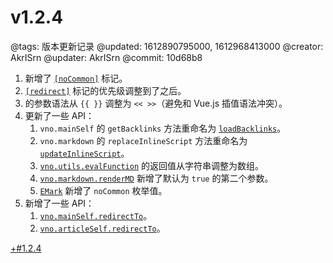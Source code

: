 # v1.2.4

@tags: 版本更新记录
@updated: 1612890795000, 1612968413000
@creator: AkrISrn
@updater: AkrISrn
@commit: 10d68b8

1. 新增了 [`[noCommon]`](/zh/docs/other-marks.md "#h2-1") 标记。
1. [`[redirect]`](/zh/docs/redirect.md "#") 标记的优先级调整到了[](/zh/docs/inline-script.md "#")之后。
1. [](/zh/docs/snippets.md "#")的参数语法从 `{{ }}` 调整为 `<< >>`（避免和 Vue.js 插值语法冲突）。
1. 更新了一些 API：
    1. `vno.mainSelf` 的 `getBacklinks` 方法重命名为 [`loadBacklinks`](/zh/api/mainSelf.md "#h2-41")。
    1. `vno.markdown` 的 `replaceInlineScript` 方法重命名为 [`updateInlineScript`](/zh/api/markdown.md "#h2-5")。
    1. [`vno.utils.evalFunction`](/zh/api/utils.md "#h2-13") 的返回值从字符串调整为数组。
    1. [`vno.markdown.renderMD`](/zh/api/markdown.md "#h2-3") 新增了默认为 `true` 的第二个参数。
    1. [`EMark`](/zh/api/enums.md "#h2-2") 新增了 `noCommon` 枚举值。
1. 新增了一些 API：
    1. [`vno.mainSelf.redirectTo`](/zh/api/mainSelf.md "#h2-40")。
    1. [`vno.articleSelf.redirectTo`](/zh/api/articleSelf.md "#h2-4")。

[+#1.2.4](/zh/releases/download.md)
